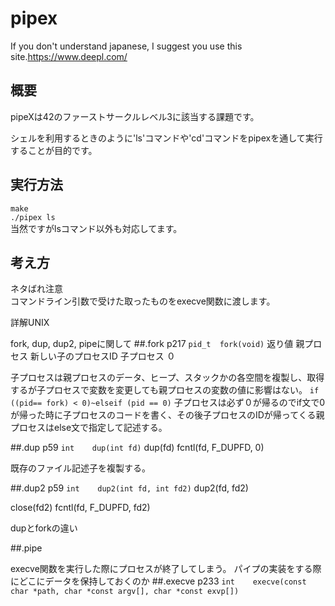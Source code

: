 # pipex
If you don't understand japanese, I suggest you use this site.<https://www.deepl.com/>
## 概要
pipeXは42のファーストサークルレベル3に該当する課題です。<br>

シェルを利用するときのように'ls'コマンドや'cd'コマンドをpipexを通して実行することが目的です。


## 実行方法
`make`  
`./pipex ls`  
当然ですがlsコマンド以外も対応してます。

## 考え方
ネタばれ注意  
コマンドライン引数で受けた取ったものをexecve関数に渡します。




詳解UNIX

fork, dup, dup2, pipeに関して
##.fork   p217
`pid_t  fork(void)`
返り値
親プロセス  新しい子のプロセスID
子プロセス  ０

子プロセスは親プロセスのデータ、ヒープ、スタックかの各空間を複製し、取得するが子プロセスで変数を変更しても親プロセスの変数の値に影響はない。
`if ((pid== fork) < 0)~elseif (pid == 0)`
子プロセスは必ず０が帰るのでif文で0が帰った時に子プロセスのコードを書く、その後子プロセスのIDが帰ってくる親プロセスはelse文で指定して記述する。




##.dup    p59
`int    dup(int fd)`
dup(fd)
fcntl(fd, F_DUPFD, 0)

既存のファイル記述子を複製する。


##.dup2   p59
`int    dup2(int fd, int fd2)`
dup2(fd, fd2)

close(fd2)
fcntl(fd, F_DUPFD, fd2)


dupとforkの違い

##.pipe




execve関数を実行した際にプロセスが終了してしまう。
パイプの実装をする際にどこにデータを保持しておくのか
##.execve p233
`int    execve(const char *path, char *const argv[], char *const exvp[])`


